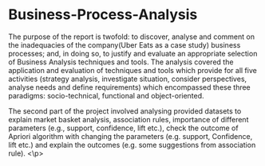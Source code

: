 # Business-Process-Analysis
The purpose of the report is twofold: to discover, analyse and comment on the inadequacies of the company(Uber Eats as a case study) business processes; and, in doing so, to justify and evaluate an appropriate selection of Business Analysis techniques and tools. The analysis covered the application and evaluation of techniques and tools which provide for all five activities (strategy analysis, investigate situation, consider perspectives, analyse needs and define requirements) which encompassed these three paradigms: socio-technical, functional and object-oriented.
<p> The second part of the project  involved analysing provided datasets to explain market basket analysis, association rules, importance of different parameters (e.g., support, confidence, lift etc.), check the outcome of Apriori algorithm with changing the parameters (e.g. support, Confidence, lift etc.) and explain the outcomes (e.g. some suggestions from association rule). <\p>
